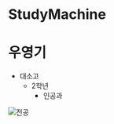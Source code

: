 # StudyMachine
# 우영기 #

- 대소고
  - 2학년
    - 인공과

![전공](https://velog.velcdn.com/images/jojo_devstory/post/dae32386-bffc-40c3-b866-5c1e64516902/Android%2010_0.jpg)
